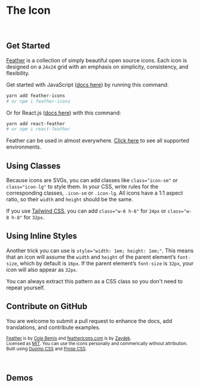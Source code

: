 # The <code><IconName /></code> Icon

<BentoBox />

<br />

## Get Started

[Feather]() is a collection of simply beautiful open source icons. Each icon is designed on a `24x24` grid with an
emphasis on simplicity, consistency, and flexibility.

Get started with JavaScript ([docs here](https://github.com/feathericons/feather)) by running this command:

```bash
yarn add feather-icons
# or npm i feather-icons
```

Or for React.js ([docs here](https://github.com/feathericons/react-feather)) with this command:

<!-- TODO: Add Vue docs? -->

```bash
yarn add react-feather
# or npm i react-feather
```

Feather can be used in almost everywhere. [Click here](https://github.com/feathericons/feather#related-projects) to see
all supported environments.

## Using Classes

Because icons are SVGs, you can add classes like `class="icon-sm"` or `class="icon-lg"` to style them. In your CSS,
write rules for the corresponding classes, `.icon-sm` or `.icon-lg`. All icons have a 1:1 aspect ratio, so their `width`
and `height` should be the same.

If you use [Tailwind CSS](https://tailwindcss.com), you can add `class="w-6 h-6"` for `24px` or `class="w-8 h-8"` for
`32px`.

## Using Inline Styles

Another trick you can use is `style="width: 1em; height: 1em;"`. This means that an icon will assume the `width` and
`height` of the parent element’s `font-size`, which by default is `16px`. If the parent element’s `font-size` is `32px`,
your icon will also appear as `32px`.

You can always extract this pattern as a CSS class so you don't need to repeat yourself.

## Contribute on GitHub

You are welcome to submit a pull request to enhance the docs, add translations, and contribute examples.

<small>

[Feather](https://github.com/feathericons/feather) is by [Cole Bemis](https://twitter.com/colebemis) and
[feathericons.com](https://github.com/feathericons/feathericons.com) is by
[Zaydek](https://twitter.com/username_ZAYDEK).<br /> Licensed as
[MIT](https://github.com/feathericons/feather/blob/master/LICENSE). You can use the icons personally and commerically
without attribution.<br /> Built using [Duomo CSS](https://github.com/zaydek/duomo) and
[Prose CSS](https://github.com/zaydek/prose).

</small>

<br />

## Demos

<div>
	<Demos />
</div>

<br />

<More />
